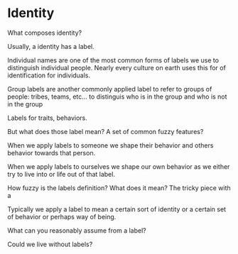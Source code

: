 # Identity

What composes identity?

Usually, a identity has a label.

Individual names are one of the most common forms of labels we use to distinguish individual people. Nearly every culture on earth uses this for of identification for individuals.

Group labels are another commonly applied label to refer to groups of people: tribes, teams, etc... to distinguis who is in the group and who is not in the group

Labels for traits, behaviors.

But what does those label mean? A set of common fuzzy features?

When we apply labels to someone we shape their behavior and others behavior towards that person.

When we apply labels to ourselves we shape our own behavior as we either try to live into or life out of that label.

How fuzzy is the labels definition? What does it mean? The tricky piece with a

Typically we apply a label to mean a certain sort of identity or a certain set of behavior or perhaps way of being.

What can you reasonably assume from a label?

Could we live without labels?
